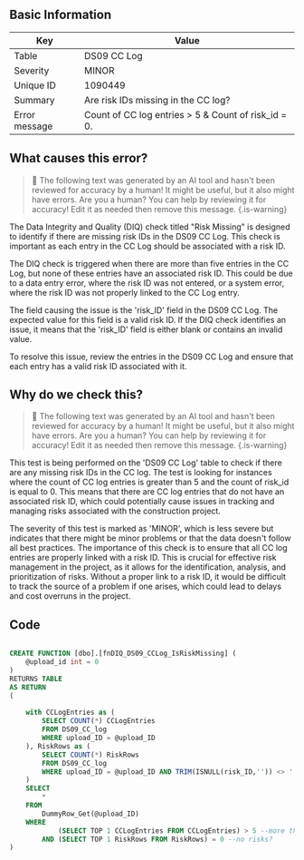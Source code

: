 ## Basic Information
| Key         | Value          |
|-------------|----------------|
| Table       | DS09 CC Log |
| Severity    | MINOR |
| Unique ID   | 1090449   |
| Summary     | Are risk IDs missing in the CC log? |
| Error message | Count of CC log entries > 5 & Count of risk_id = 0. |

## What causes this error?

> :robot: The following text was generated by an AI tool and hasn't been reviewed for accuracy by a human! It might be useful, but it also might have errors. Are you a human? You can help by reviewing it for accuracy! Edit it as needed then remove this message.
{.is-warning}

The Data Integrity and Quality (DIQ) check titled "Risk Missing" is designed to identify if there are missing risk IDs in the DS09 CC Log. This check is important as each entry in the CC Log should be associated with a risk ID. 

The DIQ check is triggered when there are more than five entries in the CC Log, but none of these entries have an associated risk ID. This could be due to a data entry error, where the risk ID was not entered, or a system error, where the risk ID was not properly linked to the CC Log entry.

The field causing the issue is the 'risk_ID' field in the DS09 CC Log. The expected value for this field is a valid risk ID. If the DIQ check identifies an issue, it means that the 'risk_ID' field is either blank or contains an invalid value. 

To resolve this issue, review the entries in the DS09 CC Log and ensure that each entry has a valid risk ID associated with it.
## Why do we check this?

> :robot: The following text was generated by an AI tool and hasn't been reviewed for accuracy by a human! It might be useful, but it also might have errors. Are you a human? You can help by reviewing it for accuracy! Edit it as needed then remove this message.
{.is-warning}

This test is being performed on the 'DS09 CC Log' table to check if there are any missing risk IDs in the CC log. The test is looking for instances where the count of CC log entries is greater than 5 and the count of risk_id is equal to 0. This means that there are CC log entries that do not have an associated risk ID, which could potentially cause issues in tracking and managing risks associated with the construction project.

The severity of this test is marked as 'MINOR', which is less severe but indicates that there might be minor problems or that the data doesn't follow all best practices. The importance of this check is to ensure that all CC log entries are properly linked with a risk ID. This is crucial for effective risk management in the project, as it allows for the identification, analysis, and prioritization of risks. Without a proper link to a risk ID, it would be difficult to track the source of a problem if one arises, which could lead to delays and cost overruns in the project.
## Code

```sql

CREATE FUNCTION [dbo].[fnDIQ_DS09_CCLog_IsRiskMissing] (
	@upload_id int = 0
)
RETURNS TABLE
AS RETURN
(
	
	with CCLogEntries as (
		SELECT COUNT(*) CCLogEntries
		FROM DS09_CC_log 
		WHERE upload_ID = @upload_ID
	), RiskRows as (
		SELECT COUNT(*) RiskRows
		FROM DS09_CC_log 
		WHERE upload_ID = @upload_ID AND TRIM(ISNULL(risk_ID,'')) <> ''
	)
	SELECT 
		*
	FROM 
		DummyRow_Get(@upload_ID)
	WHERE
			(SELECT TOP 1 CCLogEntries FROM CCLogEntries) > 5 --more than 5 CC log entries?
		AND (SELECT TOP 1 RiskRows FROM RiskRows) = 0 --no risks?
)
```
